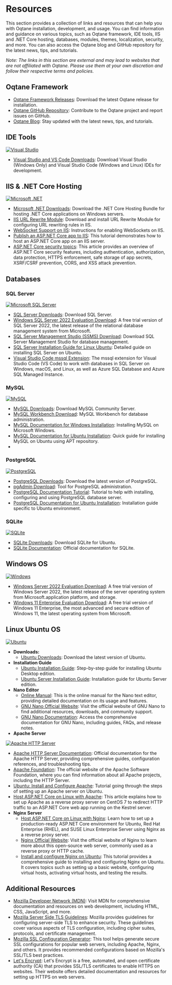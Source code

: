 # Resources

This section provides a collection of links and resources that can help you with Oqtane installation, development, and usage. You can find information and guidance on various topics, such as Oqtane framework, IDE tools, IIS and .NET Core hosting, databases, modules, themes, localization, security, and more. You can also access the Oqtane blog and GitHub repository for the latest news, tips, and tutorials.

_Note: The links in this section are external and may lead to websites that are not affiliated with Oqtane. Please use them at your own discretion and follow their respective terms and policies._

## Oqtane Framework
- [Oqtane Framework Releases](https://github.com/oqtane/oqtane.framework/releases/latest): Download the latest Oqtane release for installation.
- [Oqtane GitHub Repository](https://github.com/oqtane/oqtane.framework): Contribute to the Oqtane project and report issues on GitHub.
- [Oqtane Blog](https://www.oqtane.org/blog/): Stay updated with the latest news, tips, and tutorials.

## IDE Tools

[![Visual Studio](assets/visual-studio-logo.jpg)](https://visualstudio.microsoft.com/downloads/)

- [Visual Studio and VS Code Downloads](https://visualstudio.microsoft.com/downloads/): Download Visual Studio (Windows Only) and Visual Studio Code (Windows and Linux) IDEs for development.

## IIS & .NET Core Hosting

[![Microsoft .NET](assets/microsoft-dot-net-logo.png)](https://dotnet.microsoft.com/en-us/download)

- [Microsoft .NET Downloads](https://dotnet.microsoft.com/en-us/download): Download the .NET Core Hosting Bundle for hosting .NET Core applications on Windows servers.
- [IIS URL Rewrite Module](https://www.iis.net/downloads/microsoft/url-rewrite): Download and install URL Rewrite Module for configuring URL rewriting rules in IIS.
- [WebSocket Support on IIS](https://learn.microsoft.com/en-us/aspnet/core/fundamentals/websockets?#enabling-websockets-on-iis): Instructions for enabling WebSockets on IIS.
- [Publish an ASP.NET Core app to IIS](https://learn.microsoft.com/en-us/aspnet/core/tutorials/publish-to-iis): This tutorial demonstrates how to host an ASP.NET Core app on an IIS server.
- [ASP.NET Core security topics](https://learn.microsoft.com/en-us/aspnet/core/security): This article provides an overview of ASP.NET Core security features, including authentication, authorization, data protection, HTTPS enforcement, safe storage of app secrets, XSRF/CSRF prevention, CORS, and XSS attack prevention.

## Databases
### SQL Server

[![Microsoft SQL Server](assets/ms-sql-server-logo.png)](https://www.microsoft.com/en-us/sql-server/sql-server-downloads)

- [SQL Server Downloads](https://www.microsoft.com/en-us/sql-server/sql-server-downloads): Download SQL Server.
- [Windows SQL Server 2022 Evaluation Download](https://www.microsoft.com/en-us/evalcenter/evaluate-sql-server-2022): A free trial version of SQL Server 2022, the latest release of the relational database management system from Microsoft.
- [SQL Server Management Studio (SSMS) Download](https://docs.microsoft.com/en-us/sql/ssms/download-sql-server-management-studio-ssms): Download SQL Server Management Studio for database management.
- [SQL Server Installation Guide for Linux Ubuntu](https://docs.microsoft.com/en-us/sql/linux/quickstart-install-connect-ubuntu): Detailed guide on installing SQL Server on Ubuntu.
- [Visual Studio Code mssql Extension](https://learn.microsoft.com/en-us/sql/tools/visual-studio-code/mssql-extensions): The mssql extension for Visual Studio Code (VS Code) to work with databases in SQL Server on Windows, macOS, and Linux, as well as Azure SQL Database and Azure SQL Managed Instance.
### MySQL

[![MySQL](assets/mysql-logo.png)](https://dev.mysql.com/downloads/mysql/)

- [MySQL Downloads](https://dev.mysql.com/downloads/mysql/): Download MySQL Community Server.
- [MySQL Workbench Download](https://dev.mysql.com/downloads/workbench/): MySQL Workbench for database administration.
- [MySQL Documentation for Windows Installation](https://dev.mysql.com/doc/refman/8.3/en/windows-installation.html): Installing MySQL on Microsoft Windows.
- [MySQL Documentation for Ubuntu Installation](https://dev.mysql.com/doc/mysql-apt-repo-quick-guide/en/): Quick guide for installing MySQL on Ubuntu using APT repository.
- 
### PostgreSQL

[![PostgreSQL](assets/postgresql-logo.png)](https://www.postgresql.org/download/)

- [PostgreSQL Downloads](https://www.postgresql.org/download/): Download the latest version of PostgreSQL.
- [pgAdmin Download](https://www.pgadmin.org/download/): Tool for PostgreSQL administration.
- [PostgreSQL Documentation Tutorial](https://www.postgresql.org/docs/current/tutorial-install.html): Tutorial to help with installing, configuring and using PostgreSQL database server.
- [PostgreSQL Documentation for Ubuntu Installation](https://www.postgresql.org/download/linux/ubuntu/): Installation guide specific to Ubuntu environment.
### SQLite

[![SQLite](assets/sqlite-logo.png)](https://www.sqlite.org/download.html)

- [SQLite Downloads](https://www.sqlite.org/download.html): Download SQLite for Ubuntu.
- [SQLite Documentation](https://www.sqlite.org/docs.html): Official documentation for SQLite.

## Windows OS

[![Windows](assets/windows-logo.png)](https://www.microsoft.com/en-us/evalcenter/)

- [Windows Server 2022 Evaluation Download](https://www.microsoft.com/en-us/evalcenter/evaluate-windows-server-2022): A free trial version of Windows Server 2022, the latest release of the server operating system from Microsoft.application platform, and storage.
- [Windows 11 Enterprise Evaluation Download](https://www.microsoft.com/en-us/evalcenter/evaluate-windows-11-enterprise): A free trial version of Windows 11 Enterprise, the most advanced and secure edition of Windows 11, the latest operating system from Microsoft.

## Linux Ubuntu OS

[![Ubuntu](assets/ubuntu-logo.png)](https://ubuntu.com/download)

- **Downloads:** 
  - [Ubuntu Downloads](https://ubuntu.com/download): Download the latest version of Ubuntu.
- **Installation Guide**
  - [Ubuntu Installation Guide](https://ubuntu.com/tutorials/install-ubuntu-desktop): Step-by-step guide for installing Ubuntu Desktop edition.
  - [Ubuntu Server Installation Guide](https://ubuntu.com/server/docs/installation): Installation guide for Ubuntu Server edition.
- **Nano Editor**
  - [Online Manual](https://www.nano-editor.org/dist/latest/nano.html): This is the online manual for the Nano text editor, providing detailed documentation on its usage and features.
  - [GNU Nano Official Website](https://www.nano-editor.org/): Visit the official website of GNU Nano to find additional resources, downloads, and community support.
  - [GNU Nano Documentation](https://www.nano-editor.org/docs.php): Access the comprehensive documentation for GNU Nano, including guides, FAQs, and release notes.
- **Apache Server**

[![Apache HTTP Server](assets/apache-http-server-logo.png)](https://httpd.apache.org/docs/)
  
  - [Apache HTTP Server Documentation](https://httpd.apache.org/docs/): Official documentation for the Apache HTTP Server, providing comprehensive guides, configuration references, and troubleshooting tips.
  - [Apache Foundation](https://www.apache.org/): The official website of the Apache Software Foundation, where you can find information about all Apache projects, including the HTTP Server.
  - [Ubuntu: Install and Configure Apache](https://ubuntu.com/tutorials/install-and-configure-apache): Tutorial going through the steps of setting up an Apache server on Ubuntu.
  - [Host ASP.NET Core on Linux with Apache](https://learn.microsoft.com/en-us/aspnet/core/host-and-deploy/linux-apache): This article explains how to set up Apache as a reverse proxy server on CentOS 7 to redirect HTTP traffic to an ASP.NET Core web app running on the Kestrel server.
- **Nginx Server**
  - [Host ASP.NET Core on Linux with Nginx](https://learn.microsoft.com/en-us/aspnet/core/host-and-deploy/linux-nginx): Learn how to set up a production-ready ASP.NET Core environment for Ubuntu, Red Hat Enterprise (RHEL), and SUSE Linux Enterprise Server using Nginx as a reverse proxy server.
  - [Nginx Official Website](https://nginx.org/en/): Visit the official website of Nginx to learn more about this open-source web server, commonly used as a reverse proxy or HTTP cache.
  - [Install and configure Nginx on Ubuntu](https://ubuntu.com/tutorials/install-and-configure-nginx): This tutorial provides a comprehensive guide to installing and configuring Nginx on Ubuntu. It covers topics such as setting up a basic website, configuring virtual hosts, activating virtual hosts, and testing the results.

## Additional Resources
- [Mozilla Developer Network (MDN)](https://developer.mozilla.org/en-US/): Visit MDN for comprehensive documentation and resources on web development, including HTML, CSS, JavaScript, and more.
- [Mozilla Server Side TLS Guidelines](https://wiki.mozilla.org/Security/Server_Side_TLS): Mozilla provides guidelines for configuring server-side TLS to enhance security. These guidelines cover various aspects of TLS configuration, including cipher suites, protocols, and certificate management.
- [Mozilla SSL Configuration Generator](https://ssl-config.mozilla.org/): This tool helps generate secure SSL configurations for popular web servers, including Apache, Nginx, and others. It provides recommended configurations based on Mozilla's SSL/TLS best practices.
- [Let's Encrypt](https://letsencrypt.org/): Let's Encrypt is a free, automated, and open certificate authority (CA) that provides SSL/TLS certificates to enable HTTPS on websites. Their website offers detailed documentation and resources for setting up HTTPS on web servers.
